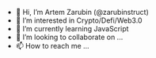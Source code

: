 - 👋 Hi, I’m Artem Zarubin (@zarubinstruct)
- 👀 I’m interested in Crypto/Defi/Web3.0
- 🌱 I’m currently learning JavaScript
- 💞️ I’m looking to collaborate on ...
- 📫 How to reach me ...

<!---
zarubinstruct/zarubinstruct is a ✨ special ✨ repository because its `README.md` (this file) appears on your GitHub profile.
You can click the Preview link to take a look at your changes.
--->
